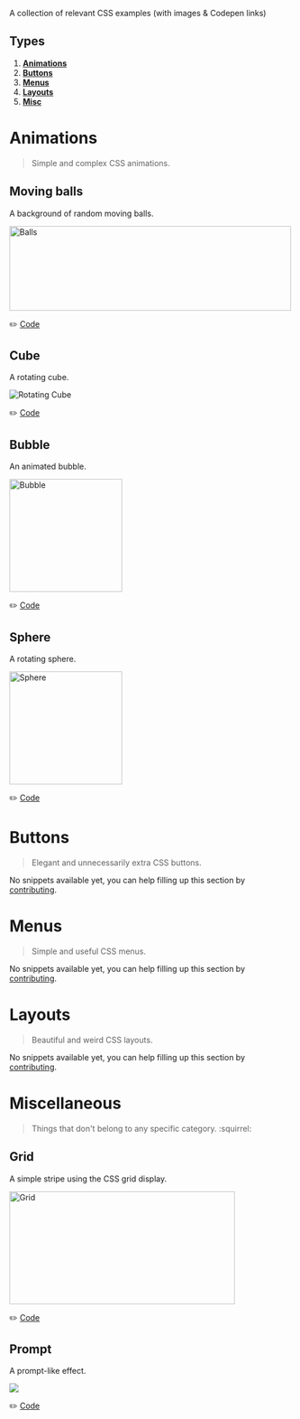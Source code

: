 A collection of relevant CSS examples (with images & Codepen links)

## Types

1. **[Animations](#animations)**
2. **[Buttons](#buttons)**
3. **[Menus](#menus)**
4. **[Layouts](#layouts)**
5. **[Misc](#miscellaneous)**

# Animations

> Simple and complex CSS animations.

## Moving balls

A background of random moving balls.

<img src="https://user-images.githubusercontent.com/15229355/34201600-e8715a7e-e56c-11e7-99d8-ba1fd9b35035.png" alt="Balls" width="500" height="150">

:pencil2: [Code](https://codepen.io/christopherkade/pen/LeZYqz)

## Cube

A rotating cube.

<img src="https://user-images.githubusercontent.com/15229355/34170999-c0e621c0-e4e4-11e7-8220-967180658faf.png" alt="Rotating Cube">

:pencil2: [Code](https://codepen.io/christopherkade/pen/OzNvRE)

## Bubble

An animated bubble.

<img src="https://user-images.githubusercontent.com/15229355/34171153-46682adc-e4e5-11e7-8cac-f3f8528dd3b3.png" alt="Bubble" width="200" height="200">

:pencil2: [Code](https://codepen.io/christopherkade/pen/wpGmdY)

## Sphere

A rotating sphere.

<img src="https://user-images.githubusercontent.com/15229355/34171371-049a2d3e-e4e6-11e7-8d5a-d1acc5487088.png" alt="Sphere" width="200" height="200">

:pencil2: [Code](https://codepen.io/christopherkade/pen/vpGRWd)

# Buttons

> Elegant and unnecessarily extra CSS buttons.

No snippets available yet, you can help filling up this section by [contributing](https://github.com/christopherkade/css-snippets/blob/master/CONTRIBUTING.md).

# Menus

> Simple and useful CSS menus.

No snippets available yet, you can help filling up this section by [contributing](https://github.com/christopherkade/css-snippets/blob/master/CONTRIBUTING.md).

# Layouts

> Beautiful and weird CSS layouts.

No snippets available yet, you can help filling up this section by [contributing](https://github.com/christopherkade/css-snippets/blob/master/CONTRIBUTING.md).

# Miscellaneous

> Things that don't belong to any specific category. :squirrel:

## Grid

A simple stripe using the CSS grid display.

<img src="https://user-images.githubusercontent.com/15229355/34170285-391b33ae-e4e2-11e7-9c85-3c364070e422.png" alt="Grid" width="400" height="200">

:pencil2: [Code](https://codepen.io/christopherkade/pen/ppyavp)

## Prompt

A prompt-like effect.

<img src="https://user-images.githubusercontent.com/15229355/34177291-0791926a-e4fb-11e7-9cc2-117ba446a1a1.png">

:pencil2: [Code](https://codepen.io/christopherkade/pen/KZzBwJ)
